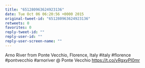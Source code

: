 ```yaml
---
title: "651280963624923136"
date: Tue Oct 06 06:20:56 +0000 2015
original-tweet-id: "651280963624923136"
retweets: 0
favorites: 0
reply-tweet-id: ""
reply-user-id: ""
reply-user-screen-name: ""
---
```

Arno River from Ponte Vecchio, Florence, Italy #italy #florence #pontvecchio #arnoriver @ Ponte Vecchio <a href="https://t.co/vRgxyPI0mr">https://t.co/vRgxyPI0mr</a>
